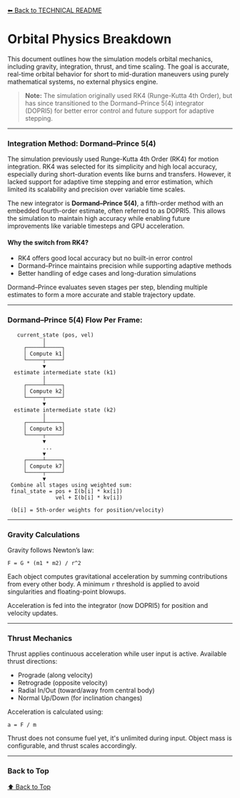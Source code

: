 [⬅ Back to TECHNICAL README](./TECHNICAL_README.md)

# Orbital Physics Breakdown

This document outlines how the simulation models orbital mechanics, including gravity, integration, thrust, and time scaling. The goal is accurate, real-time orbital behavior for short to mid-duration maneuvers using purely mathematical systems, no external physics engine.

> **Note:** The simulation originally used RK4 (Runge-Kutta 4th Order), but has since transitioned to the Dormand–Prince 5(4) integrator (DOPRI5) for better error control and future support for adaptive stepping.

---

### Integration Method: Dormand–Prince 5(4)

The simulation previously used Runge-Kutta 4th Order (RK4) for motion integration. RK4 was selected for its simplicity and high local accuracy, especially during short-duration events like burns and transfers. However, it lacked support for adaptive time stepping and error estimation, which limited its scalability and precision over variable time scales.

The new integrator is **Dormand–Prince 5(4)**, a fifth-order method with an embedded fourth-order estimate, often referred to as DOPRI5. This allows the simulation to maintain high accuracy while enabling future improvements like variable timesteps and GPU acceleration.

#### Why the switch from RK4?
- RK4 offers good local accuracy but no built-in error control
- Dormand–Prince maintains precision while supporting adaptive methods
- Better handling of edge cases and long-duration simulations

Dormand–Prince evaluates seven stages per step, blending multiple estimates to form a more accurate and stable trajectory update.

---

### Dormand–Prince 5(4) Flow Per Frame:

```
   current_state (pos, vel)
           │
     ┌─────┴─────┐
     │ Compute k1│
     └─────┬─────┘
           ▼
  estimate intermediate state (k1)
           │
     ┌─────┴─────┐
     │ Compute k2│
     └─────┬─────┘
           ▼
  estimate intermediate state (k2)
           │
     ┌─────┴─────┐
     │ Compute k3│
     └─────┬─────┘
           ▼
           ...
           ▼
     ┌─────┴─────┐
     │ Compute k7│
     └─────┬─────┘
           ▼
 Combine all stages using weighted sum:
 final_state = pos + Σ(b[i] * kx[i])
               vel + Σ(b[i] * kv[i])

 (b[i] = 5th-order weights for position/velocity)
```
---

### Gravity Calculations

Gravity follows Newton’s law:
```
F = G * (m1 * m2) / r^2
```

Each object computes gravitational acceleration by summing contributions from every other body. A minimum `r` threshold is applied to avoid singularities and floating-point blowups.

Acceleration is fed into the integrator (now DOPRI5) for position and velocity updates.

---

### Thrust Mechanics

Thrust applies continuous acceleration while user input is active. Available thrust directions:

- Prograde (along velocity)
- Retrograde (opposite velocity)
- Radial In/Out (toward/away from central body)
- Normal Up/Down (for inclination changes)

Acceleration is calculated using:
```
a = F / m
```

Thrust does not consume fuel yet, it's unlimited during input. Object mass is configurable, and thrust scales accordingly.

---

### Back to Top

[⬆ Back to Top](#orbital-physics-breakdown)
